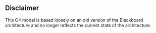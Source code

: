 ## Disclaimer

This C4 model is based loosely on an old version of the Blackboard architecture and no longer reflects the current state of the architecture.

